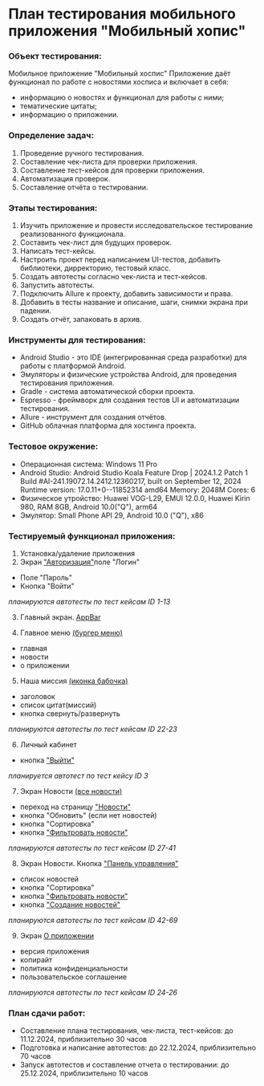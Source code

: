 # План тестирования мобильного приложения "Мобильный хопис"

### Объект тестирования:

Мобильное приложение "Мобильный хоспис"
Приложение даёт функционал по работе с новостями хосписа и включает в себя:

* информацию о новостях и функционал для работы с ними;
* тематические цитаты;
* информацию о приложении.

### Определение задач:

1. Проведение ручного тестирования.
2. Составление чек-листа для проверки приложения.
3. Составление тест-кейсов для проверки приложения.
4. Автоматизация проверок.
5. Составление отчёта о тестировании.

### Этапы тестирования:

1. Изучить приложение и провести исследовательское тестирование реализованного функционала.
2. Составить чек-лист для будущих проверок.
3. Написать тест-кейсы.
4. Настроить проект перед написанием UI-тестов, добавить библиотеки, дирректорию, тестовый класс.
5. Создать автотесты согласно чек-листа и тест-кейсов.
6. Запустить автотесты.
7. Подключить Allure к проекту, добавить зависимости и права.
8. Добавить в тесты название и описание, шаги, снимки экрана при падении.
9. Создать отчёт, запаковать в архив.

### Инструменты для тестирования:

* Android Studio - это IDE (интегрированная среда разработки) для работы с платформой Android.
* Эмуляторы и физические устройства Android, для проведения тестирования приложения.
* Gradle - система автоматической сборки проекта.
* Espresso - фреймворк для создания тестов UI и автоматизации тестирования.
* Allure - инструмент для создания отчётов.
* GitHub облачная платформа для хостинга проекта.

### Тестовое окружение:

* Операционная система: Windows 11 Pro
* Android Studio:
  Android Studio Koala Feature Drop \| 2024\.1\.2 Patch 1
  Build #AI-241.19072.14.2412.12360217, built on September 12, 2024
  Runtime version: 17.0.11+0--11852314 amd64
  Memory: 2048M
  Cores: 6
* Физическое утройство:
  Huawei VOG-L29, EMUI 12.0.0, Huawei Kirin 980, RAM 8GB, Android 10.0("Q"), arm64
* Эмулятор:
  Small Phone API 29, Android 10.0 ("Q"), x86

### Тестируемый функционал приложения:

1. Установка/удаление приложения
2. Экран ["Авторизация"](Screenshot/screenHosp/Autorization.jpg)поле "Логин"
  * Поле "Пароль"
  * Кнопка "Войти"

*планируются автотесты по тест кейсам ID 1-13*

3. Главный экран. [AppBar](Screenshot/screenHosp/AppBar.jpg)

4. Главное меню [(бургер меню)](Screenshot/screenHosp/BurgerMenu.jpg)
  * главная
  * новости
  * о приложении

5. Наша миссия [(иконка бабочка)](Screenshot/screenHosp/QuotesPage.jpg)
  * заголовок
  * список цитат(миссий)
  * кнопка свернуть/развернуть

*планируются автотесты по тест кейсам ID 22-23*

6. Личный кабинет
  * кнопка ["Выйти"](Screenshot/screenHosp/LogOut.jpg)

*планируется автотест по тест кейсу ID 3*

7. Экран Новости [(все новости)](Screenshot/screenHosp/MainPage.jpg)
  * переход на страницу ["Новости"](Screenshot/screenHosp/NewsPage.jpg)
  * кнопка "Обновить" (если нет новостей)
  * кнопка "Сортировка"
  * кнопка ["Фильтровать новости"](Screenshot/screenHosp/FilterNews.jpg)

*планируются автотесты по тест кейсам ID 27-41*

8. Экран Новости. Кнопка ["Панель управления"](Screenshot/screenHosp/ControlPanel.jpg)
  * список новостей
  * кнопка "Сортировка"
  * кнопка ["Фильтровать новости"](Screenshot/screenHosp/ControlPanelFilterNews.jpg)
  * кнопка ["Создание новостей"](Screenshot/screenHosp/ControlPanelCreatingNews.jpg)

*планируются автотесты по тест кейсам ID 42-69*

9. Экран [О приложении](Screenshot/screenHosp/AboutApp.jpg)
  * версия приложения
  * копирайт
  * политика конфиденциальности
  * пользовательское соглашение

*планируются автотесты по тест кейсам ID 24-26*

### План сдачи работ:

* Составление плана тестирования, чек-листа, тест-кейсов: до 11.12.2024, приблизительно 30 часов
* Подготовка и написание автотестов: до 22.12.2024, приблизительно 70 часов
* Запуск автотестов и составление отчета о тестировании: до 25.12.2024, приблизительно 10 часов